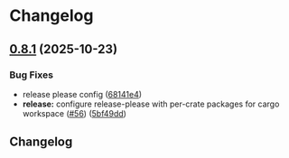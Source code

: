 # Changelog

## [0.8.1](https://github.com/towry/agpod/compare/agpod-diff-v0.8.0...agpod-diff-v0.8.1) (2025-10-23)


### Bug Fixes

* release please config ([68141e4](https://github.com/towry/agpod/commit/68141e42bb4186126110620d2c97dc1a3254ea69))
* **release:** configure release-please with per-crate packages for cargo workspace ([#56](https://github.com/towry/agpod/issues/56)) ([5bf49dd](https://github.com/towry/agpod/commit/5bf49ddbc37506cdd0b073fd2096658564aac228))

## Changelog
